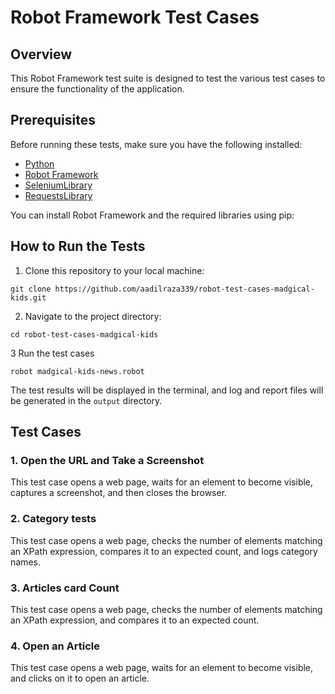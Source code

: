 # Robot Framework Test Cases

## Overview

This Robot Framework test suite is designed to test the various test cases to ensure the functionality of the application.

## Prerequisites

Before running these tests, make sure you have the following installed:

- [Python](https://www.python.org/downloads/)
- [Robot Framework](https://robotframework.org/)
- [SeleniumLibrary](https://github.com/robotframework/SeleniumLibrary)
- [RequestsLibrary](https://github.com/bulkan/robotframework-requests)

You can install Robot Framework and the required libraries using pip:


## How to Run the Tests

1. Clone this repository to your local machine:

```
git clone https://github.com/aadilraza339/robot-test-cases-madgical-kids.git
```
2. Navigate to the project directory:
```
cd robot-test-cases-madgical-kids
```
3 Run the test cases
```
robot madgical-kids-news.robot 
```

The test results will be displayed in the terminal, and log and report files will be generated in the `output` directory.

## Test Cases

### 1. Open the URL and Take a Screenshot

This test case opens a web page, waits for an element to become visible, captures a screenshot, and then closes the browser.

### 2. Category tests

This test case opens a web page, checks the number of elements matching an XPath expression, compares it to an expected count, and logs category names.

### 3. Articles card Count

This test case opens a web page, checks the number of elements matching an XPath expression, and compares it to an expected count.

### 4. Open an Article

This test case opens a web page, waits for an element to become visible, and clicks on it to open an article.
